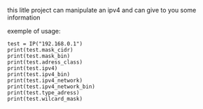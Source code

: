 this litle project can manipulate an ipv4 and can give to you some information

exemple of usage:
```
test = IP("192.168.0.1")
print(test.mask_cidr)
print(test.mask_bin)
print(test.adress_class)
print(test.ipv4)
print(test.ipv4_bin)
print(test.ipv4_network)
print(test.ipv4_network_bin)
print(test.type_adress)
print(test.wilcard_mask)
```